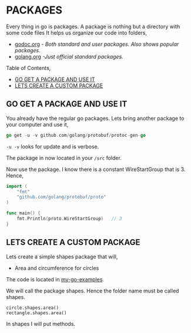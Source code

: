 # PACKAGES

Every thing in go is packages. A package is nothing but a
directory with some code files
It helps us organize our code into folders,

* [godoc.org](https://godoc.org/)
  _- Both standard and user packages. Also shows popular packages._
* [golang.org](https://golang.org/pkg/)
  _-Just official standard packages._

Table of Contents,

* [GO GET A PACKAGE AND USE IT](https://github.com/JeffDeCola/my-cheat-sheets/tree/master/software/development/languages/go-cheat-sheet/packages.md#go-get-a-package-and-use-it)
* [LETS CREATE A CUSTOM PACKAGE](https://github.com/JeffDeCola/my-cheat-sheets/tree/master/software/development/languages/go-cheat-sheet/packages.md#lets-create-a-custom-package)

## GO GET A PACKAGE AND USE IT

You already have the regular go packages.
Lets bring another package to your computer and use it,

```go
go get -u -v github.com/golang/protobuf/protoc-gen-go
```

`-u -v` looks for update and is verbose.

The package in now located in your `/src` folder.

Now use the package. I know there is a constant
WireStartGroup that is 3. Hence,

```go
import (
    "fmt"
    "github.com/golang/protobuf/proto"
)

func main() {
    fmt.Println(proto.WireStartGroup)   // 3
}
```

## LETS CREATE A CUSTOM PACKAGE

Lets create a simple shapes package that will,

* Area and circumference for circles

The code is located in
[my-go-examples](https://github.com/JeffDeCola/my-go-examples/tree/master/packages/shapes).




We will call the package shapes.  Hence the folder name must be called shapes.

    circle.shapes.area()
    rectangle.shapes.area()

In shapes I will put methods.
